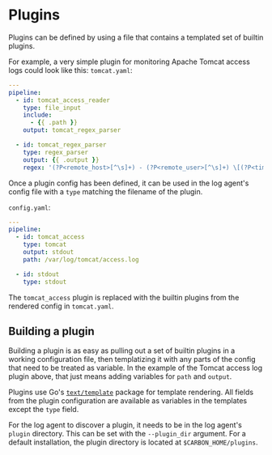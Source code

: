 # Plugins

Plugins can be defined by using a file that contains a templated set of builtin plugins.

For example, a very simple plugin for monitoring Apache Tomcat access logs could look like this:
`tomcat.yaml`:
```yaml
---
pipeline:
  - id: tomcat_access_reader
    type: file_input
    include:
      - {{ .path }}
    output: tomcat_regex_parser

  - id: tomcat_regex_parser
    type: regex_parser
    output: {{ .output }}
    regex: '(?P<remote_host>[^\s]+) - (?P<remote_user>[^\s]+) \[(?P<timestamp>[^\]]+)\] "(?P<http_method>[A-Z]+) (?P<path>[^\s]+)[^"]+" (?P<http_status>\d+) (?P<bytes_sent>[^\s]+)'
```

Once a plugin config has been defined, it can be used in the log agent's config file with a `type` matching the filename of the plugin.

`config.yaml`:
```yaml
---
pipeline:
  - id: tomcat_access
    type: tomcat
    output: stdout
    path: /var/log/tomcat/access.log

  - id: stdout
    type: stdout
```

The `tomcat_access` plugin is replaced with the builtin plugins from the rendered config in `tomcat.yaml`.

## Building a plugin

Building a plugin is as easy as pulling out a set of builtin plugins in a working configuration file, then templatizing it with
any parts of the config that need to be treated as variable. In the example of the Tomcat access log plugin above, that just means
adding variables for `path` and `output`.

Plugins use Go's [`text/template`](https://golang.org/pkg/text/template/) package for template rendering. All fields from
the plugin configuration are available as variables in the templates except the `type` field.

For the log agent to discover a plugin, it needs to be in the log agent's `plugin` directory. This can be set with the
`--plugin_dir` argument. For a default installation, the plugin directory is located at `$CARBON_HOME/plugins`.
